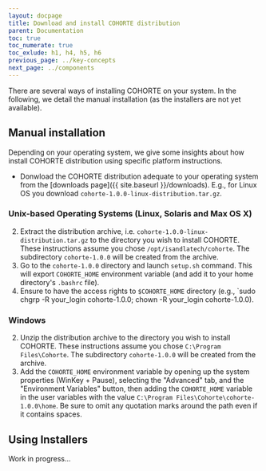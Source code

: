 ```yaml
---
layout: docpage
title: Download and install COHORTE distribution
parent: Documentation
toc: true
toc_numerate: true
toc_exlude: h1, h4, h5, h6
previous_page: ../key-concepts
next_page: ../components
---
```


There are several ways of installing COHORTE on your system. In the following, we detail the manual installation (as the installers are not yet available).

## Manual installation

Depending on your operating system, we give some insights about how install COHORTE distribution using specific platform instructions.

* Donwload the COHORTE distribution adequate to your operating system from the [downloads page]({{ site.baseurl }}/downloads). E.g., for Linux OS you download `cohorte-1.0.0-linux-distribution.tar.gz`.

### Unix-based Operating Systems (Linux, Solaris and Max OS X)

2. Extract the distribution archive, i.e. `cohorte-1.0.0-linux-distribution.tar.gz` to the directory you wish to install COHORTE. These instructions assume you chose `/opt/isandlatech/cohorte`. The subdirectory `cohorte-1.0.0` will be created from the archive.
3. Go to the `cohorte-1.0.0` directory and launch `setup.sh` command. This will export `COHORTE_HOME` environment variable (and add it to your home directory's `.bashrc` file).
4. Ensure to have the access rights to `$COHORTE_HOME` directory (e.g., `sudo chgrp -R your_login cohorte-1.0.0; chown -R your_login cohorte-1.0.0).

### Windows

2. Unzip the distribution archive to the directory you wish to install COHORTE. These instructions assume you chose `C:\Program Files\Cohorte`. The subdirectory `cohorte-1.0.0` will be created from the archive.
3. Add the `COHORTE_HOME` environment variable by opening up the system properties (WinKey + Pause), selecting the "Advanced" tab, and the "Environment Variables" button, then adding the `COHORTE_HOME` variable in the user variables with the value `C:\Program Files\Cohorte\cohorte-1.0.0\home`. Be sure to omit any quotation marks around the path even if it contains spaces. 


## Using Installers

Work in progress...
